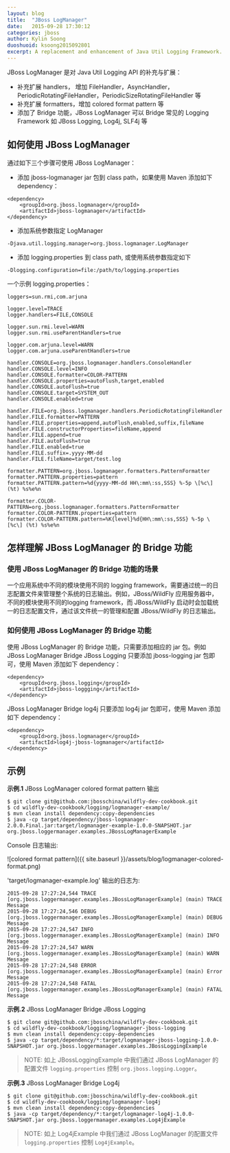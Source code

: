 ```yaml
---
layout: blog
title:  "JBoss LogManager"
date:   2015-09-28 17:30:12
categories: jboss
author: Kylin Soong
duoshuoid: ksoong2015092801
excerpt: A replacement and enhancement of Java Util Logging Framework.
---
```


JBoss LogManager 是对 Java Util Logging API 的补充与扩展：

* 补充扩展 handlers， 增加 FileHandler，AsyncHandler，PeriodicRotatingFileHandler，PeriodicSizeRotatingFileHandler 等
* 补充扩展 formatters，增加 colored format pattern 等
* 添加了 Bridge 功能，JBoss LogManager 可以 Bridge 常见的 Logging Framework 如 JBoss Logging, Log4j, SLF4j 等

## 如何使用 JBoss LogManager

通过如下三个步骤可使用 JBoss LogManager：

* 添加 jboss-logmanager jar 包到 class path，如果使用 Maven 添加如下 dependency：

~~~
<dependency>
    <groupId>org.jboss.logmanager</groupId>
    <artifactId>jboss-logmanager</artifactId>
</dependency>
~~~

* 添加系统参数指定 LogManager

~~~
-Djava.util.logging.manager=org.jboss.logmanager.LogManager
~~~

* 添加 logging.properties 到 class path, 或使用系统参数指定如下

~~~
-Dlogging.configuration=file:/path/to/logging.properties
~~~

一个示例 logging.properties：

~~~
loggers=sun.rmi,com.arjuna
 
logger.level=TRACE
logger.handlers=FILE,CONSOLE
 
logger.sun.rmi.level=WARN
logger.sun.rmi.useParentHandlers=true
 
logger.com.arjuna.level=WARN
logger.com.arjuna.useParentHandlers=true
 
handler.CONSOLE=org.jboss.logmanager.handlers.ConsoleHandler
handler.CONSOLE.level=INFO
handler.CONSOLE.formatter=COLOR-PATTERN
handler.CONSOLE.properties=autoFlush,target,enabled
handler.CONSOLE.autoFlush=true
handler.CONSOLE.target=SYSTEM_OUT
handler.CONSOLE.enabled=true
 
handler.FILE=org.jboss.logmanager.handlers.PeriodicRotatingFileHandler
handler.FILE.formatter=PATTERN
handler.FILE.properties=append,autoFlush,enabled,suffix,fileName
handler.FILE.constructorProperties=fileName,append
handler.FILE.append=true
handler.FILE.autoFlush=true
handler.FILE.enabled=true
handler.FILE.suffix=.yyyy-MM-dd
handler.FILE.fileName=target/test.log
 
formatter.PATTERN=org.jboss.logmanager.formatters.PatternFormatter
formatter.PATTERN.properties=pattern
formatter.PATTERN.pattern=%d{yyyy-MM-dd HH\:mm\:ss,SSS} %-5p \[%c\] (%t) %s%e%n
 
formatter.COLOR-PATTERN=org.jboss.logmanager.formatters.PatternFormatter
formatter.COLOR-PATTERN.properties=pattern
formatter.COLOR-PATTERN.pattern=%K{level}%d{HH\:mm\:ss,SSS} %-5p \[%c\] (%t) %s%e%n
~~~

## 怎样理解 JBoss LogManager 的 Bridge 功能

### 使用 JBoss LogManager 的 Bridge 功能的场景

一个应用系统中不同的模块使用不同的 logging framework，需要通过统一的日志配置文件来管理整个系统的日志输出。例如，JBoss/WildFly 应用服务器中，不同的模块使用不同的logging framework，而 JBoss/WildFly 启动时会加载统一的日志配置文件，通过该文件统一的管理和配置 JBoss/WildFly 的日志输出。

### 如何使用 JBoss LogManager 的 Bridge 功能

 使用 JBoss LogManager 的 Bridge 功能，只需要添加相应的 jar 包。例如 JBoss LogManager Bridge JBoss Logging 只要添加 jboss-logging jar 包即可，使用 Maven 添加如下 dependency：

~~~
<dependency>
    <groupId>org.jboss.logging</groupId>
    <artifactId>jboss-loggging</artifactId>
</dependency>
~~~

JBoss LogManager Bridge log4j 只要添加 log4j jar 包即可，使用 Maven 添加如下 dependency：

~~~
<dependency>
    <groupId>org.jboss.logmanager</groupId>
    <artifactId>log4j-jboss-logmanager</artifactId>
</dependency>
~~~

## 示例

**示例.1** JBoss LogManager colored format pattern 输出

~~~
$ git clone git@github.com:jbosschina/wildfly-dev-cookbook.git
$ cd wildfly-dev-cookbook/logging/logmanager-example/
$ mvn clean install dependency:copy-dependencies
$ java -cp target/dependency/jboss-logmanager-2.0.0.Final.jar:target/logmanager-example-1.0.0-SNAPSHOT.jar org.jboss.loggermanager.examples.JBossLogManagerExample
~~~

Console 日志输出:

![colored format pattern]({{ site.baseurl }}/assets/blog/logmanager-colored-format.png)

'target/logmanager-example.log' 输出的日志为:

~~~
2015-09-28 17:27:24,544 TRACE [org.jboss.loggermanager.examples.JBossLogManagerExample] (main) TRACE Message
2015-09-28 17:27:24,546 DEBUG [org.jboss.loggermanager.examples.JBossLogManagerExample] (main) DEBUG Message
2015-09-28 17:27:24,547 INFO  [org.jboss.loggermanager.examples.JBossLogManagerExample] (main) INFO Message
2015-09-28 17:27:24,547 WARN  [org.jboss.loggermanager.examples.JBossLogManagerExample] (main) WARN Message
2015-09-28 17:27:24,548 ERROR [org.jboss.loggermanager.examples.JBossLogManagerExample] (main) Error Message
2015-09-28 17:27:24,548 FATAL [org.jboss.loggermanager.examples.JBossLogManagerExample] (main) FATAL Message
~~~

**示例.2** JBoss LogManager Bridge JBoss Logging

~~~
$ git clone git@github.com:jbosschina/wildfly-dev-cookbook.git
$ cd wildfly-dev-cookbook/logging/logmanager-jboss-logging
$ mvn clean install dependency:copy-dependencies
$ java -cp target/dependency/*:target/logmanager-jboss-logging-1.0.0-SNAPSHOT.jar org.jboss.loggermanager.examples.JBossLoggingExample
~~~

> NOTE: 如上 JBossLoggingExample 中我们通过 JBoss LogManager 的配置文件 `logging.properties` 控制 `org.jboss.logging.Logger`。

**示例.3** JBoss LogManager Bridge Log4j

~~~
$ git clone git@github.com:jbosschina/wildfly-dev-cookbook.git
$ cd wildfly-dev-cookbook/logging/logmanager-log4j
$ mvn clean install dependency:copy-dependencies
$ java -cp target/dependency/*:target/logmanager-log4j-1.0.0-SNAPSHOT.jar org.jboss.loggermanager.examples.Log4jExample
~~~

> NOTE: 如上 Log4jExample 中我们通过 JBoss LogManager 的配置文件 `logging.properties` 控制 `Log4jExample`。

